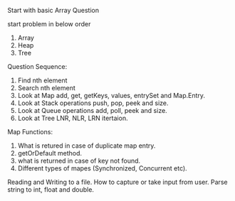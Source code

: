 Start with basic Array Question 

start problem in below order  
1. Array
2. Heap
3. Tree


Question Sequence:

1. Find nth element
2. Search nth element 
3. Look at Map add, get, getKeys, values, entrySet and Map.Entry.
4. Look at Stack operations push, pop, peek and size.
5. Look at Queue operations add, poll, peek and size.
6. Look at Tree LNR, NLR, LRN itertaion.

Map Functions:
1. What is retured in case of duplicate map entry.
2. getOrDefault method.
3. what is returned in case of key not found.
4. Different types of mapes (Synchronized, Concurrent etc).

Reading and Writing to a file.
How to capture or take input from user.
Parse string to int, float and double.
